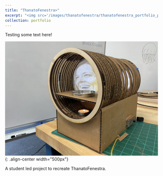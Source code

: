 ```yaml
---
title: "ThanatoFenestra>"
excerpt: "<img src='/images/thanatofenestra/thanatofenestra_portfolio_pic.jpg' width="200px">"
collection: portfolio
---
```


Testing some text here!

![ThanatoFenestra](/images/thanatofenestra_portfolio_pic.jpg "ThanatoFenestra"){: .align-center width="500px"}

A student led project to recreate ThanatoFenestra. 
